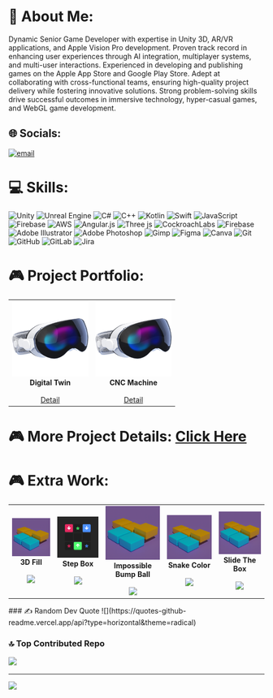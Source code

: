 # 💫 About Me:
Dynamic Senior Game Developer with expertise in Unity 3D, AR/VR applications, and Apple Vision Pro development. Proven track record in enhancing user experiences through AI integration, multiplayer systems, and multi-user interactions. Experienced in developing and publishing games on the Apple App Store and Google Play Store. Adept at collaborating with cross-functional teams, ensuring high-quality project delivery while fostering innovative solutions. Strong problem-solving skills drive successful outcomes in immersive technology, hyper-casual games, and WebGL game development.


## 🌐 Socials:
[![email](https://img.shields.io/badge/Email-D14836?logo=gmail&logoColor=white)](mailto:mayur.saitwal@gmail.com) 

# 💻 Skills:
![Unity](https://img.shields.io/badge/unity-%23000000.svg?style=for-the-badge&logo=unity&logoColor=white) 
![Unreal Engine](https://img.shields.io/badge/unrealengine-%23313131.svg?style=for-the-badge&logo=unrealengine&logoColor=white) 
![C#](https://img.shields.io/badge/c%23-%23239120.svg?style=for-the-badge&logo=csharp&logoColor=white) 
![C++](https://img.shields.io/badge/c++-%2300599C.svg?style=for-the-badge&logo=c%2B%2B&logoColor=white) 
![Kotlin](https://img.shields.io/badge/kotlin-%237F52FF.svg?style=for-the-badge&logo=kotlin&logoColor=white) 
![Swift](https://img.shields.io/badge/swift-F54A2A?style=for-the-badge&logo=swift&logoColor=white) 
![JavaScript](https://img.shields.io/badge/javascript-%23323330.svg?style=for-the-badge&logo=javascript&logoColor=%23F7DF1E) 
![Firebase](https://img.shields.io/badge/firebase-%23039BE5.svg?style=for-the-badge&logo=firebase) 
![AWS](https://img.shields.io/badge/AWS-%23FF9900.svg?style=for-the-badge&logo=amazon-aws&logoColor=white) 
![Angular.js](https://img.shields.io/badge/angular.js-%23E23237.svg?style=for-the-badge&logo=angularjs&logoColor=white) 
![Three js](https://img.shields.io/badge/threejs-black?style=for-the-badge&logo=three.js&logoColor=white) 
![CockroachLabs](https://img.shields.io/badge/Cockroach%20Labs-6933FF?style=for-the-badge&logo=Cockroach%20Labs&logoColor=white) 
![Firebase](https://img.shields.io/badge/firebase-a08021?style=for-the-badge&logo=firebase&logoColor=ffcd34) 
![Adobe Illustrator](https://img.shields.io/badge/adobe%20illustrator-%23FF9A00.svg?style=for-the-badge&logo=adobe%20illustrator&logoColor=white) 
![Adobe Photoshop](https://img.shields.io/badge/adobe%20photoshop-%2331A8FF.svg?style=for-the-badge&logo=adobe%20photoshop&logoColor=white) 
![Gimp](https://img.shields.io/badge/Gimp-657D8B?style=for-the-badge&logo=gimp&logoColor=FFFFFF) 
![Figma](https://img.shields.io/badge/figma-%23F24E1E.svg?style=for-the-badge&logo=figma&logoColor=white) 
![Canva](https://img.shields.io/badge/Canva-%2300C4CC.svg?style=for-the-badge&logo=Canva&logoColor=white) 
![Git](https://img.shields.io/badge/git-%23F05033.svg?style=for-the-badge&logo=git&logoColor=white) 
![GitHub](https://img.shields.io/badge/github-%23121011.svg?style=for-the-badge&logo=github&logoColor=white) 
![GitLab](https://img.shields.io/badge/gitlab-%23181717.svg?style=for-the-badge&logo=gitlab&logoColor=white) 
![Jira](https://img.shields.io/badge/jira-%230A0FFF.svg?style=for-the-badge&logo=jira&logoColor=white)

# 🎮 Project Portfolio:
<table> <tr> 
<!-- Game 1 -->
<td align="center">
  <img src="https://github.com/saitwalmayur/saitwalmayur/blob/main/icon/applevision.png" width="150"/><br/>
  <strong>Digital Twin</strong><br/><br/>
 <a href="https://www.linkedin.com/posts/tata-consultancy-services-north-america_tcsnycmarathon-runwithtcs-runwithtcsinnyc-ugcPost-7258484777668743169-vD4l/?utm_source=share&utm_medium=member_desktop&rcm=ACoAAAduOT4BroteUiiLGXBzeJpj6T4oXuEQ0VY" target="_blank">Detail</a><br/>
</td>

<td align="center">
  <img src="https://github.com/saitwalmayur/saitwalmayur/blob/main/icon/applevision.png" width="150"/><br/>
  <strong>CNC Machine</strong><br/><br/>
 <a href="https://www.linkedin.com/posts/thapasjoseph_augmentedreality-virtualreality-spatialcomputing-activity-7295082810858524673-hpVv?utm_source=share&utm_medium=member_desktop&rcm=ACoAAAduOT4BroteUiiLGXBzeJpj6T4oXuEQ0VY" target="_blank">Detail</a><br/>
</td>

</tr> 
</table>

# 🎮 More Project Details:  <a href="https://github.com/saitwalmayur/saitwalmayur/blob/main/Project.md" target="_blank">Click Here</a><br/>

# 🎮 Extra Work:
<table> <tr> 
<!-- Game 1 -->
<td align="center">
  <img src="https://github.com/saitwalmayur/saitwalmayur/blob/main/icon/fill3d.png" width="150"/><br/>
  <strong>3D Fill</strong><br/><br/>
  <a href="https://play.google.com/store/apps/details?id=com.EduIsFun.EduIsFun&pli=1" target="_blank">
    <img src="https://img.shields.io/badge/WebGL-000000?style=for-the-badge&logo=three.js&logoColor=white"/>
  </a><br/>

</td>
<td align="center">
  <img src="https://github.com/saitwalmayur/saitwalmayur/blob/main/icon/stepbox.png" width="150"/><br/>
  <strong>Step Box</strong><br/><br/>
  <a href="https://www.gamepix.com/play/step-box" target="_blank">
    <img src="https://img.shields.io/badge/WebGL-000000?style=for-the-badge&logo=three.js&logoColor=white"/>
  </a><br/>
<td align="center">
  <img src="https://github.com/saitwalmayur/saitwalmayur/blob/main/icon/fill3d.png" width="150"/><br/>
  <strong>Impossible Bump Ball</strong><br/><br/>
  <a href="https://www.gamepix.com/play/impossible-bump-ball" target="_blank">
    <img src="https://img.shields.io/badge/WebGL-000000?style=for-the-badge&logo=three.js&logoColor=white"/>
  </a><br/>

</td>
<td align="center">
  <img src="https://github.com/saitwalmayur/saitwalmayur/blob/main/icon/fill3d.png" width="150"/><br/>
  <strong>Snake Color</strong><br/><br/>
  <a href="https://www.gamepix.com/play/snake-color" target="_blank">
    <img src="https://img.shields.io/badge/WebGL-000000?style=for-the-badge&logo=three.js&logoColor=white"/>
  </a><br/>

</td>
<td align="center">
  <img src="https://github.com/saitwalmayur/saitwalmayur/blob/main/icon/fill3d.png" width="150"/><br/>
  <strong>Slide The Box</strong><br/><br/>
  <a href="https://www.gamepix.com/play/slide-the-box" target="_blank">
    <img src="https://img.shields.io/badge/WebGL-000000?style=for-the-badge&logo=three.js&logoColor=white"/>
  </a><br/>
</td>
<tr>
</table>
### ✍️ Random Dev Quote
![](https://quotes-github-readme.vercel.app/api?type=horizontal&theme=radical)

### 🔝 Top Contributed Repo
![](https://github-contributor-stats.vercel.app/api?username=saitwalmayur&limit=5&theme=dark&combine_all_yearly_contributions=true)

---
[![](https://visitcount.itsvg.in/api?id=saitwalmayur&icon=0&color=0)](https://visitcount.itsvg.in)

<!-- Proudly created with GPRM ( https://gprm.itsvg.in ) -->
